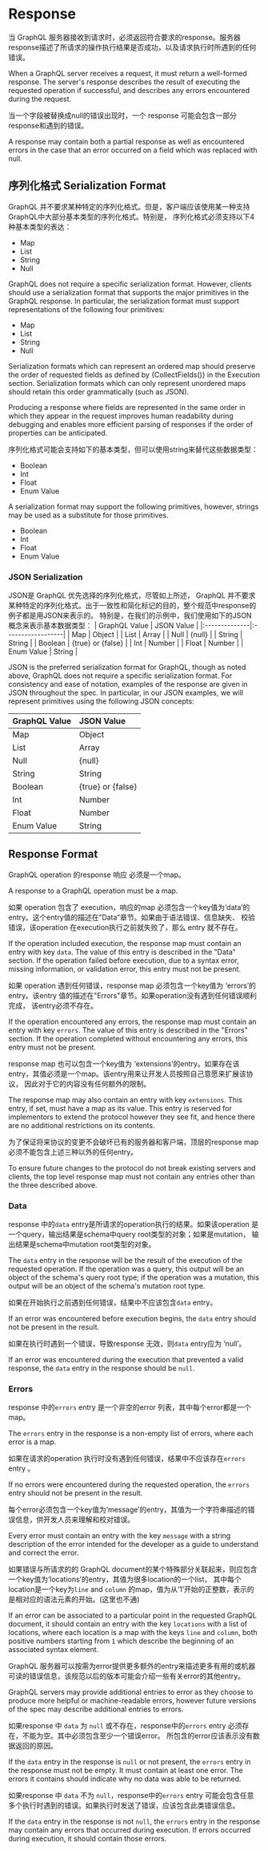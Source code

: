 # Response

当 GraphQL 服务器接收到请求时，必须返回符合要求的response。服务器response描述了所请求的操作执行结果是否成功，以及请求执行时所遇到的任何错误。

When a GraphQL server receives a request, it must return a well-formed
response. The server's response describes the result of executing the requested
operation if successful, and describes any errors encountered during the
request.

当一个字段被替换成null的错误出现时，一个 response 可能会包含一部分response和遇到的错误。

A response may contain both a partial response as well as encountered errors in
the case that an error occurred on a field which was replaced with null.

## 序列化格式 Serialization Format

GraphQL 并不要求某种特定的序列化格式。但是，客户端应该使用某一种支持 GraphQL中大部分基本类型的序列化格式。特别是，
序列化格式必须支持以下4种基本类型的表达：
* Map
* List
* String
* Null

GraphQL does not require a specific serialization format. However, clients
should use a serialization format that supports the major primitives in the
GraphQL response. In particular, the serialization format must support
representations of the following four primitives:

 * Map
 * List
 * String
 * Null
     

Serialization formats which can represent an ordered map should preserve the order of requested fields as defined by {CollectFields()} in the Execution section. Serialization formats which can only represent unordered maps should retain this order grammatically (such as JSON).

Producing a response where fields are represented in the same order in which they appear in the request improves human readability during debugging and enables more efficient parsing of responses if the order of properties can be anticipated.


序列化格式可能会支持如下的基本类型，但可以使用string来替代这些数据类型：
* Boolean
* Int
* Float
* Enum Value

A serialization format may support the following primitives, however, strings
may be used as a substitute for those primitives.

 * Boolean
 * Int
 * Float
 * Enum Value

### JSON Serialization

JSON是 GraphQL 优先选择的序列化格式，尽管如上所述，
GraphQL 并不要求某种特定的序列化格式。出于一致性和简化标记的目的，整个规范中response的例子都是用JSON来表示的。
特别是，在我们的示例中，我们使用如下的JSON 概念来表示基本数据类型：
| GraphQL Value | JSON Value        |
|:--------------|:------------------|
| Map           | Object            |
| List          | Array             |
| Null          | {null}            |
| String        | String            |
| Boolean       | {true} or {false} |
| Int           | Number            |
| Float         | Number            |
| Enum Value    | String            |


JSON is the preferred serialization format for GraphQL, though as noted above,
GraphQL does not require a specific serialization format. For consistency and
ease of notation, examples of the response are given in JSON throughout the
spec. In particular, in our JSON examples, we will represent primitives using
the following JSON concepts:

| GraphQL Value | JSON Value        |
|:--------------|:------------------|
| Map           | Object            |
| List          | Array             |
| Null          | {null}            |
| String        | String            |
| Boolean       | {true} or {false} |
| Int           | Number            |
| Float         | Number            |
| Enum Value    | String            |


## Response Format

GraphQL operation 的response 响应 必须是一个map。

A response to a GraphQL operation must be a map.

如果 operation 包含了 execution，响应的map 必须包含一个key值为‘data’的entry。这个entry值的描述在”Data”章节。如果由于语法错误、信息缺失、
校验错误，该operation 在execution执行之前就失败了，那么 entry 就不存在。


If the operation included execution, the response map must contain an entry
with key `data`. The value of this entry is described in the "Data" section. If
the operation failed before execution, due to a syntax error, missing
information, or validation error, this entry must not be present.

如果 operation 遇到任何错误，response map 必须包含一个key值为 ‘errors’的entry。该entry 值的描述在"Errors"章节。如果operation没有遇到任何错误顺利完成，
该entry必须不存在。

If the operation encountered any errors, the response map must contain an entry
with key `errors`. The value of this entry is described in the "Errors"
section. If the operation completed without encountering any errors, this entry
must not be present.

response map 也可以包含一个key值为 ‘extensions’的entry。如果存在该entry，其值必须是一个map。该entry用来让开发人员按照自己意愿来扩展该协议，
因此对于它的内容没有任何额外的限制。

The response map may also contain an entry with key `extensions`. This entry,
if set, must have a map as its value. This entry is reserved for implementors
to extend the protocol however they see fit, and hence there are no additional
restrictions on its contents.

为了保证将来协议的变更不会破坏已有的服务器和客户端，顶层的response map 必须不能包含上述三种以外的任何entry。

To ensure future changes to the protocol do not break existing servers and
clients, the top level response map must not contain any entries other than the
three described above.

### Data

response 中的`data`  entry是所请求的operation执行的结果。如果该operation 是一个query，输出结果是schema中query root类型的对象；如果是mutation，
输出结果是schema中mutation root类型的对象。

The `data` entry in the response will be the result of the execution of the
requested operation. If the operation was a query, this output will be an
object of the schema's query root type; if the operation was a mutation, this
output will be an object of the schema's mutation root type.

如果在开始执行之前遇到任何错误，结果中不应该包含`data` entry。

If an error was encountered before execution begins, the `data` entry should
not be present in the result.

如果在执行时遇到一个错误，导致response 无效，则`data`  entry应为 ‘null’。

If an error was encountered during the execution that prevented a valid
response, the `data` entry in the response should be `null`.

### Errors

response 中的`errors` entry 是一个非空的error 列表，其中每个error都是一个map。

The `errors` entry in the response is a non-empty list of errors, where each
error is a map.

如果在请求的operation 执行时没有遇到任何错误，结果中不应该存在`errors` entry 。

If no errors were encountered during the requested operation, the `errors`
entry should not be present in the result.

每个error必须包含一个key值为‘message’的entry，其值为一个字符串描述的错误信息，供开发人员来理解和校对错误。

Every error must contain an entry with the key `message` with a string
description of the error intended for the developer as a guide to understand
and correct the error.

如果错误与所请求的的 GraphQL document的某个特殊部分关联起来，则应包含一个key值为‘locations’的entry，其值为很多location的一个list，
其中每个location是一个key为`line` and `column` 的map，值为从‘1’开始的正整数，表示的是相对应的语法元素的开始。(这里也不通)

If an error can be associated to a particular point in the requested GraphQL
document, it should contain an entry with the key `locations` with a list of
locations, where each location is a map with the keys `line` and `column`, both
positive numbers starting from `1` which describe the beginning of an
associated syntax element.

GraphQL 服务器可以按需为error提供更多额外的entry来描述更多有用的或机器可读的错误信息，该规范以后的版本可能会介绍一些有关error的其他entry。

GraphQL servers may provide additional entries to error as they choose to
produce more helpful or machine-readable errors, however future versions of the
spec may describe additional entries to errors.

如果response 中 `data` 为 `null` 或不存在，response中的`errors` entry 必须存在，不能为空。其中必须包含至少一个错误error。
所包含的error应该表示没有数据返回的原因。

If the `data` entry in the response is `null` or not present, the `errors`
entry in the response must not be empty. It must contain at least one error.
The errors it contains should indicate why no data was able to be returned.

如果response 中 `data` 不为 `null`，response中的`errors` entry 可能会包含任意多个执行时遇到的错误。如果执行时发送了错误，应该包含此类错误信息。

If the `data` entry in the response is not `null`, the `errors` entry in the
response may contain any errors that occurred during execution. If errors
occurred during execution, it should contain those errors.
